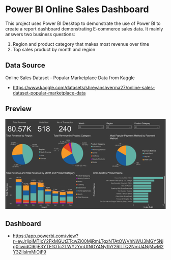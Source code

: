 # Power BI Online Sales Dashboard

This project uses Power BI Desktop to demonstrate the use of Power BI to create a report dashboard demonstrating E-commerce sales data. It mainly answers two business questions:
1. Region and product category that makes most revenue over time
2. Top sales product by month and region

## Data Source

Online Sales Dataset - Popular Marketplace Data from Kaggle

- https://www.kaggle.com/datasets/shreyanshverma27/online-sales-dataset-popular-marketplace-data

## Preview

![alt text](https://github.com/hcheung-dev/Online-Sales-Dashboard-PowerBI/blob/main/Online_sales_dashboard.png)

## Dashboard

- https://app.powerbi.com/view?r=eyJrIjoiMTIxY2FkMGUtZTcwZi00MjRmLTgxNTAtOWVhNWU3MGY5Njg0IiwidCI6IjE3YTE1OTc2LWYzYmUtNGY4Ny1hY2RlLTQ2NmU4NjMwM2Y3ZiIsImMiOjF9
